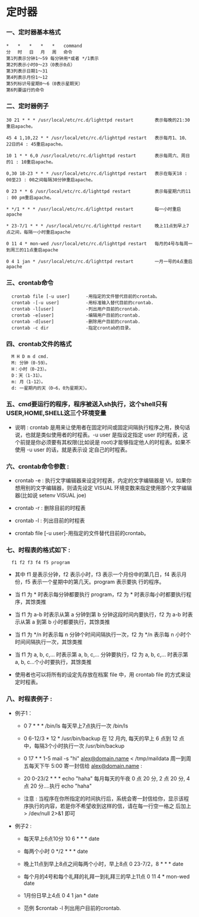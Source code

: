 # 定时器

### 一、定时器基本格式

    *　　*　　*　　*　　*　　command 
    分　 时　 日　 月　 周　 命令 
    第1列表示分钟1～59 每分钟用*或者 */1表示 
    第2列表示小时0～23（0表示0点） 
    第3列表示日期1～31 
    第4列表示月份1～12 
    第5列标识号星期0～6（0表示星期天） 
    第6列要运行的命令


### 二、定时器例子

    30 21 * * * /usr/local/etc/rc.d/lighttpd restart        表示每晚的21:30重启apache。 

    45 4 1,10,22 * * /usr/local/etc/rc.d/lighttpd restart   表示每月1、10、22日的4 : 45重启apache。 

    10 1 * * 6,0 /usr/local/etc/rc.d/lighttpd restart       表示每周六、周日的1 : 10重启apache。 

    0,30 18-23 * * * /usr/local/etc/rc.d/lighttpd restart   表示在每天18 : 00至23 : 00之间每隔30分钟重启apache。 

    0 23 * * 6 /usr/local/etc/rc.d/lighttpd restart         表示每星期六的11 : 00 pm重启apache。 

    * */1 * * * /usr/local/etc/rc.d/lighttpd restart        每一小时重启apache 

    * 23-7/1 * * * /usr/local/etc/rc.d/lighttpd restart     晚上11点到早上7点之间，每隔一小时重启apache 

    0 11 4 * mon-wed /usr/local/etc/rc.d/lighttpd restart   每月的4号与每周一到周三的11点重启apache 

    0 4 1 jan * /usr/local/etc/rc.d/lighttpd restart        一月一号的4点重启apache 

### 三、crontab命令

      crontab file [-u user]      -用指定的文件替代目前的crontab。 
      crontab -[-u user]          -用标准输入替代目前的crontab. 
      crontab -l[user]            -列出用户目前的crontab. 
      crontab -e[user]            -编辑用户目前的crontab. 
      crontab -d[user]            -删除用户目前的crontab. 
      crontab -c dir              -指定crontab的目录。 

### 四、crontab文件的格式

      M H D m d cmd. 
      M: 分钟（0-59）。 
      H：小时（0-23）。 
      D：天（1-31）。 
      m: 月（1-12）。 
      d: 一星期内的天（0~6，0为星期天）。 

### 五、cmd要运行的程序，程序被送入sh执行，这个shell只有USER,HOME,SHELL这三个环境变量 

* 说明 : crontab 是用来让使用者在固定时间或固定间隔执行程序之用，换句话说，也就是类似使用者的时程表。-u user 是指设定指定 user 的时程表，这个前提是你必须要有其权限(比如说是 root)才能够指定他人的时程表。如果不使用 -u user 的话，就是表示设 定自己的时程表。

### 六、crontab命令参数 : 

* crontab -e : 执行文字编辑器来设定时程表，内定的文字编辑器是 VI，如果你想用别的文字编辑器，则请先设定 VISUAL 环境变数来指定使用那个文字编辑器(比如说 setenv VISUAL joe) 

* crontab -r : 删除目前的时程表 

* crontab -l : 列出目前的时程表 

* crontab file [-u user]-用指定的文件替代目前的crontab。

### 七、时程表的格式如下 : 

      f1 f2 f3 f4 f5 program 

* 其中 f1 是表示分钟，f2 表示小时，f3 表示一个月份中的第几日，f4 表示月份，f5 表示一个星期中的第几天。program 表示要执 行的程序。 

* 当 f1 为 * 时表示每分钟都要执行 program，f2 为 * 时表示每小时都要执行程序，其馀类推 

* 当 f1 为 a-b 时表示从第 a 分钟到第 b 分钟这段时间内要执行，f2 为 a-b 时表示从第 a 到第 b 小时都要执行，其馀类推 

* 当 f1 为 */n 时表示每 n 分钟个时间间隔执行一次，f2 为 */n 表示每 n 小时个时间间隔执行一次，其馀类推 

* 当 f1 为 a, b, c,... 时表示第 a, b, c,... 分钟要执行，f2 为 a, b, c,... 时表示第 a, b, c...个小时要执行，其馀类推 

* 使用者也可以将所有的设定先存放在档案 file 中，用 crontab file 的方式来设定时程表。

### 八、时程表例子 : 

* 例子1：

   * 0 7 * * * /bin/ls   每天早上7点执行一次 /bin/ls

   * 0 6-12/3 * 12 * /usr/bin/backup  在 12 月内, 每天的早上 6 点到 12 点中，每隔3个小时执行一次 /usr/bin/backup

   * 0 17 * * 1-5 mail -s "hi" alex@domain.name < /tmp/maildata  周一到周五每天下午 5:00 寄一封信给 alex@domain.name : 
 
   * 20 0-23/2 * * * echo "haha"  每月每天的午夜 0 点 20 分, 2 点 20 分, 4 点 20 分....执行 echo "haha"

   * 注意 : 当程序在你所指定的时间执行后，系统会寄一封信给你，显示该程序执行的内容，若是你不希望收到这样的信，请在每一行空一格之 后加上 > /dev/null 2>&1 即可 


* 例子2 : 

   * 每天早上6点10分   10 6 * * * date 

   * 每两个小时   0 */2 * * * date 

   * 晚上11点到早上8点之间每两个小时，早上8点   0 23-7/2，8 * * * date 

   * 每个月的4号和每个礼拜的礼拜一到礼拜三的早上11点  0 11 4 * mon-wed date 

   * 1月份日早上4点  0 4 1 jan * date 

   * 范例  $crontab -l 列出用户目前的crontab.













